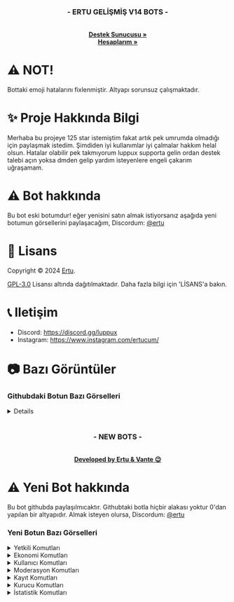   <h3 align="center">- ERTU GELİŞMİŞ V14 BOTS -</h3>

  <p align="center">
    <br />
    <a href="https://discord.gg/luppux"><strong>Destek Sunucusu »</strong></a>
 <br />
    <a href="https://linktr.ee/ertucuk"><strong>Hesaplarım »</strong></a>
  </p>
</p>

# ⚠️ NOT!
Bottaki emoji hatalarını fixlenmiştir. Altyapı sorunsuz çalışmaktadır.

# ✨ Proje Hakkında Bilgi
Merhaba bu projeye 125 star istemiştim fakat artık pek umrumda olmadığı için paylaşmak istedim. Şimdiden iyi kullanımlar iyi çalmalar hakkım helal olsun. Hatalar olabilir pek takmıyorum luppux supporta gelin ordan destek talebi açın yoksa dmden gelip yardım isteyenlere engeli çakarım uğraşamam.

# ⚠️ Bot hakkında
Bu bot eski botumdur! eğer yenisini satın almak istiyorsanız aşağıda yeni botumun görsellerini paylaşacağım, Discordum: [@ertu](https://discord.com/users/136619876407050240)

# 📄 Lisans

Copyright © 2024 [Ertu](https://github.com/ertucuk).

[GPL-3.0](https://www.gnu.org/licenses/gpl-3.0.html) Lisansı altında dağıtılmaktadır. Daha fazla bilgi için 'LİSANS'a bakın.

# 📞 Iletişim

-   Discord: https://discord.gg/luppux
-   Instagram: https://www.instagram.com/ertucum/

# 📷 Bazı Görüntüler

### Githubdaki Botun Bazı Görselleri
<details>
 <img width="450" alt="image" src="https://github.com/ertucuk/Discord-Bots-V14/assets/68440024/baa65779-ccc3-4145-80b0-100a6801ae8a">
 <img width="450" alt="image" src="https://github.com/ertucuk/Discord-Bots-V14/assets/68440024/3df651c7-dc5f-4ded-a2bd-ee84f0f1c738">
 <img width="450" alt="image" src="https://github.com/ertucuk/Discord-Bots-V14/assets/68440024/8797d6e2-669e-4bff-baf3-ee623f3c3281">
 <img width="450" alt="image" src="https://github.com/ertucuk/Discord-Bots-V14/assets/68440024/72c4a725-0113-4e04-9dea-c0af923f4e26">
 <img width="450" alt="image" src="https://github.com/ertucuk/Discord-Bots-V14/assets/68440024/9eeb23be-30cc-4499-a2f9-6d1d183402ec">

 
![image](https://github.com/ertucuk/Discord-Bots-V14/assets/68440024/78f62b3f-75a7-4099-ade4-d0d70b83ce19)
![image](https://github.com/ertucuk/Discord-Bots-V14/assets/68440024/9b4ef8fd-7dd3-4bbc-a534-3042b05d8ce3)
![image](https://github.com/ertucuk/Discord-Bots-V14/assets/68440024/273b9c70-64c3-41c4-9fb3-ce2d9cf69899)
![image](https://github.com/ertucuk/Discord-Bots-V14/assets/68440024/6f4ed489-1ebb-4d29-ba6e-8e30d4020e54)
![image](https://github.com/ertucuk/Discord-Bots-V14/assets/68440024/85cb5d39-e12a-40dc-8b5c-92cfdb28911b)
![image](https://github.com/ertucuk/Discord-Bots-V14/assets/68440024/1944e572-6b12-4a6d-a38b-9777eeb3934b)
![image](https://github.com/ertucuk/Discord-Bots-V14/assets/68440024/0173ac65-ff60-4016-8e38-2ecf354f4150)
![image](https://github.com/ertucuk/Discord-Bots-V14/assets/68440024/c43898d9-f5f9-4f96-b19a-8adc40c6e752)
![image](https://github.com/ertucuk/Discord-Bots-V14/assets/68440024/a911ebee-607c-41f4-96c0-9f3ceaf1d28e)
![image](https://github.com/ertucuk/Discord-Bots-V14/assets/68440024/15ae1ce3-aa04-49fe-bcd7-86f9267ea092)
![image](https://github.com/ertucuk/Discord-Bots-V14/assets/68440024/7dc38a98-61a9-46d2-8f18-13430b2d4058)
</details>

#

<h3 align="center">- NEW BOTS -</h3>
  <p align="center">
    <br />
    <a href="https://discord.com/users/136619876407050240"><strong>Developed by Ertu & Vante 😉</strong></a>
</p>

# ⚠️ Yeni Bot hakkında
Bu bot githubda paylaşılmıcaktır. Githubtaki botla hiçbir alakası yoktur 0'dan yapılan bir altyapıdır. Almak isteyen olursa, Discordum: [@ertu](https://discord.com/users/136619876407050240)

### Yeni Botun Bazı Görselleri
<details>
  <summary>Yetkili Komutları</summary>
 <img width="450" alt="image" src="https://github.com/ertucuk/Discord-Bots-V14/assets/68440024/fe8b2128-5ae9-4822-bcaf-8111537f61f3">
</details>

<details>
  <summary>Ekonomi Komutları</summary>
 <img width="450" alt="image" src="https://github.com/ertucuk/Discord-Bots-V14/assets/68440024/26736fe8-ce1b-4f37-aa32-bc066e5dee69">
 <img width="450" alt="image" src="https://github.com/ertucuk/Discord-Bots-V14/assets/68440024/c70cc2e4-f195-4de6-88d0-74fee7137d68">
 <img width="450" alt="image" src="https://github.com/ertucuk/Discord-Bots-V14/assets/68440024/de4ff1cb-f5bf-4ab8-95b6-1f00d2b91388">
 <img width="450" alt="image" src="https://github.com/ertucuk/Discord-Bots-V14/assets/68440024/faa8b9f6-5c61-4c9b-b08e-77f78749ec54">
</details>

<details>
  <summary>Kullanıcı Komutları</summary>
 <img width="450" alt="image" src="https://github.com/ertucuk/Discord-Bots-V14/assets/68440024/d8f64124-3c26-4e7c-a675-8c68a4f850f9">
 <img width="450" alt="image" src="https://github.com/ertucuk/Discord-Bots-V14/assets/68440024/5a41d36b-787b-4849-88a4-7feee9f0460a">
</details>

<details>
  <summary>Moderasyon Komutları</summary>
 <img width="450" alt="image" src="https://github.com/ertucuk/Discord-Bots-V14/assets/68440024/99e4bc6d-4998-49d5-86d1-fa67a8980821">
 <img width="450" alt="image" src="https://github.com/ertucuk/Discord-Bots-V14/assets/68440024/c6fe440b-6251-4b7d-acc9-ef6e75caba97">
 <img width="450" alt="image" src="https://github.com/ertucuk/Discord-Bots-V14/assets/68440024/f51b39ea-3047-490f-b7e8-a8a7f8a7c503">
 <img width="450" alt="image" src="https://github.com/ertucuk/Discord-Bots-V14/assets/68440024/91035ed3-fd40-4b62-9a0d-479e814f864d">
 <img width="450" alt="image" src="https://github.com/ertucuk/Discord-Bots-V14/assets/68440024/576d7a67-cb3e-41de-b288-1e2292b084c9">
</details>

<details>
  <summary>Kayıt Komutları</summary>
 <img width="450" alt="image" src="https://github.com/ertucuk/Discord-Bots-V14/assets/68440024/bea7658b-ccd0-455f-8399-6efca7efadfd">
 <img width="450" alt="image" src="https://github.com/ertucuk/Discord-Bots-V14/assets/68440024/09d75d7d-13fc-42db-ac1a-ceac70ab7bbe">
 <img width="450" alt="image" src="https://github.com/ertucuk/Discord-Bots-V14/assets/68440024/b9d3c10d-00c8-452c-95b8-222feb119263">
 <img width="450" alt="image" src="https://github.com/ertucuk/Discord-Bots-V14/assets/68440024/b726098b-7075-44d2-84fb-4817d111cfef">
</details>

<details>
  <summary>Kurucu Komutları</summary>
 <img width="450" alt="image" src="https://github.com/ertucuk/Discord-Bots-V14/assets/68440024/a7945688-948a-462d-b809-2b0d2d8a950e">
 <img width="450" alt="image" src="https://github.com/ertucuk/Discord-Bots-V14/assets/68440024/f4f9b4a6-02f0-41ef-9eb0-32fafff1a6e5">
 <img width="450" alt="image" src="https://github.com/ertucuk/Discord-Bots-V14/assets/68440024/dc24218f-7f21-4f8b-a346-fe241d412797">
 <img width="450" alt="image" src="https://github.com/ertucuk/Discord-Bots-V14/assets/68440024/f4430128-e91f-49b0-873f-a18d15874751">
 <img width="450" alt="image" src="https://github.com/ertucuk/Discord-Bots-V14/assets/68440024/f84d8c3d-1634-463f-8e03-15d07e0b98a8">
 <img width="450" alt="image" src="https://github.com/ertucuk/Discord-Bots-V14/assets/68440024/fe7f72c1-d617-413d-8c51-3ac54f404c8d">
 <img width="450" alt="image" src="https://github.com/ertucuk/Discord-Bots-V14/assets/68440024/c1ef9d5f-1539-40b5-99c1-d2e88876e127">
</details>

<details>
  <summary>İstatistik Komutları</summary>
 <img width="450" alt="image" src="https://github.com/ertucuk/Discord-Bots-V14/assets/68440024/bd943078-941c-45c9-82c6-8e975d2c6809">
 <img width="450" alt="image" src="https://github.com/ertucuk/Discord-Bots-V14/assets/68440024/65371bf1-5e77-428a-9b0e-f3d8b6467794">
 <img width="450" alt="image" src="https://github.com/ertucuk/Discord-Bots-V14/assets/68440024/64fbdcd5-adc7-4c0e-8721-4e389b8dac9b">
 <img width="450" alt="image" src="https://github.com/ertucuk/Discord-Bots-V14/assets/68440024/de60e316-cf31-4818-b2d0-fea629c9903b">
 <img width="450" alt="image" src="https://github.com/ertucuk/Discord-Bots-V14/assets/68440024/2089ac68-68a4-44d9-814a-7a63b1909896">
 <img width="450" alt="image" src="https://github.com/ertucuk/Discord-Bots-V14/assets/68440024/9733194e-7587-47d8-abd8-fbb08daf17ed">
 <img width="450" alt="image" src="https://github.com/ertucuk/Discord-Bots-V14/assets/68440024/27d3776a-965e-4856-b731-b9d7ed73912f">
 <img width="450" alt="image" src="https://github.com/ertucuk/Discord-Bots-V14/assets/68440024/e4574e95-aacf-4980-be4e-ec2710d53c3d">
</details>

